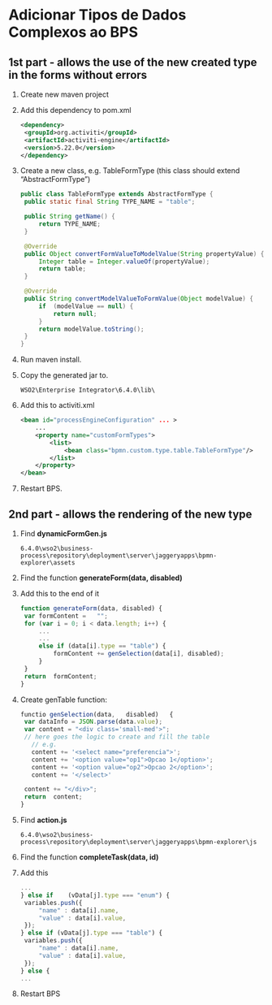 # Adicionar Tipos de Dados Complexos ao BPS 

## 1st part - allows the use of the new created type in the forms without errors

1. Create new maven project

2. Add this dependency to pom.xml

   ```xml
   <dependency>
   	<groupId>org.activiti</groupId>
   	<artifactId>activiti-engine</artifactId>
   	<version>5.22.0</version>
   </dependency>
   ```

3. Create a new class, e.g. TableFormType (this class should extend “AbstractFormType”)

   ```java
   public class TableFormType extends AbstractFormType {
   	public static final String TYPE_NAME = "table";
   
   	public String getName() {
   		return TYPE_NAME;
   	}
   
   	@Override
   	public Object convertFormValueToModelValue(String propertyValue) {
   		Integer table = Integer.valueOf(propertyValue);
   		return table;
   	}
   
   	@Override
   	public String convertModelValueToFormValue(Object modelValue) {
   		if	(modelValue	== null) {
   			return null;
   		}
   		return modelValue.toString();
   	}
   }
   ```

4. Run maven install.

5. Copy the generated jar to.

   ```
   WSO2\Enterprise Integrator\6.4.0\lib\
   ```

6. Add this to activiti.xml

   ```xml
   <bean id="processEngineConfiguration" ... >
       ...
       <property name="customFormTypes">
           <list>
               <bean class="bpmn.custom.type.table.TableFormType"/>
           </list>
       </property>
   </bean>
   ```

7. Restart BPS.

## 2nd part - allows the rendering of the new type

1. Find **dynamicFormGen.js**

   ```
   6.4.0\wso2\business-process\repository\deployment\server\jaggeryapps\bpmn-explorer\assets
   ```

2. Find the function **generateForm(data, disabled)**

3. Add this to the end of it

   ```javascript
   function generateForm(data, disabled) {
   	var	formContent	=	"";
   	for	(var i = 0; i < data.length; i++) {
   		...
   		...
   		else if	(data[i].type == "table") {
   			formContent	+= genSelection(data[i], disabled);
   		}
   	}
   	return	formContent;
   }
   ```

4. Create genTable function:

   ```javascript
   functio genSelection(data,	disabled)	{
   	var dataInfo = JSON.parse(data.value);
   	var	content	= "<div class='small-med'>";
   	// here goes the logic to create and fill the table
      // e.g.
      content += '<select name="preferencia">';
      content += '<option value="op1">Opcao 1</option>';
      content += '<option value="op2">Opcao 2</option>';
      content += '</select>'

   	content	+= "</div>";
   	return	content;
   }
   ```

5. Find **action.js**

   ```
   6.4.0\wso2\business-process\repository\deployment\server\jaggeryapps\bpmn-explorer\js
   ```

6. Find the function **completeTask(data, id)**

7. Add this 

   ```javascript
   ...
   } else if	(vData[j].type === "enum") {
   	variables.push({
   		"name" : data[i].name,
   		"value" : data[i].value,
   	});
   } else if (vData[j].type === "table") {
   	variables.push({
   		"name" : data[i].name,
   		"value"	: data[i].value,
   	});
   } else {
   ...
   ```

8. Restart BPS